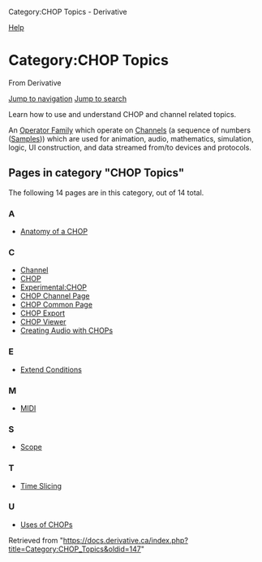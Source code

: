 

Category:CHOP Topics - Derivative
























[Help](https://www.mediawiki.org/wiki/Special:MyLanguage/Help:Categories)
# Category:CHOP Topics

From Derivative



[Jump to navigation](#mw-head)
[Jump to search](#searchInput)

Learn how to use and understand CHOP and channel related topics.

An [Operator Family](Operator_Family.html "Operator Family") which operate on [Channels](Channel.html "Channel") (a sequence of numbers ([Samples](Sample.html "Sample"))) which are used for animation, audio, mathematics, simulation, logic, UI construction, and data streamed from/to devices and protocols.






## Pages in category "CHOP Topics"

The following 14 pages are in this category, out of 14 total.

### A

* [Anatomy of a CHOP](Anatomy_of_a_CHOP.html "Anatomy of a CHOP")
### C

* [Channel](Channel.html "Channel")
* [CHOP](CHOP.html "CHOP")
* [Experimental:CHOP](Experimental_CHOP.html "Experimental:CHOP")
* [CHOP Channel Page](CHOP_Channel_Page.html "CHOP Channel Page")
* [CHOP Common Page](CHOP_Common_Page.html "CHOP Common Page")
* [CHOP Export](CHOP_Export.html "CHOP Export")
* [CHOP Viewer](CHOP_Viewer.html "CHOP Viewer")
* [Creating Audio with CHOPs](Creating_Audio_with_CHOPs.html "Creating Audio with CHOPs")
### E

* [Extend Conditions](Extend_Conditions.html "Extend Conditions")
### M

* [MIDI](MIDI.html "MIDI")
### S

* [Scope](Scope.html "Scope")
### T

* [Time Slicing](Time_Slicing.html "Time Slicing")
### U

* [Uses of CHOPs](Uses_of_CHOPs.html "Uses of CHOPs")


Retrieved from "<https://docs.derivative.ca/index.php?title=Category:CHOP_Topics&oldid=147>"